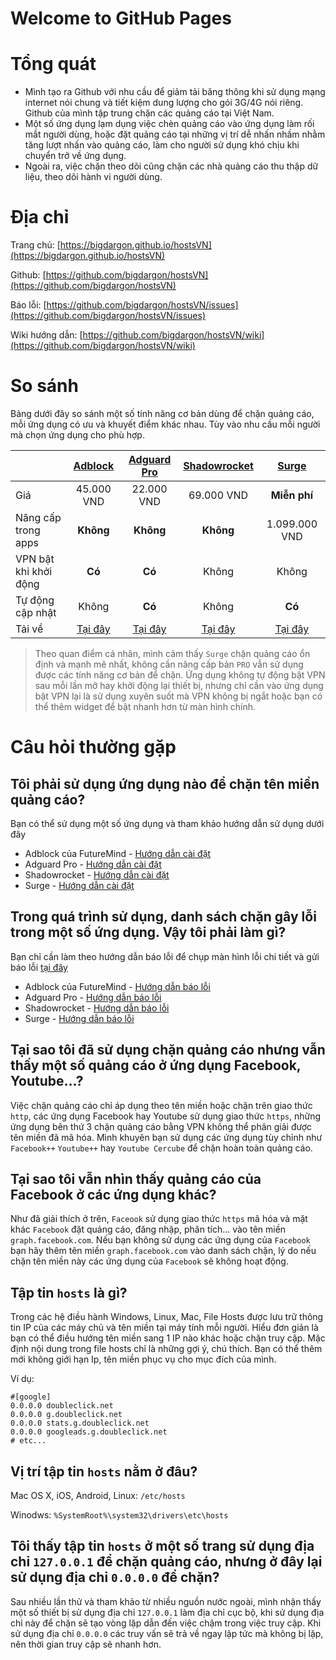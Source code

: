 # Welcome to GitHub Pages

# Tổng quát

* Mình tạo ra Github với nhu cầu để giảm tải băng thông khi sử dụng mạng internet nói chung và tiết kiệm dung lượng cho gói 3G/4G nói riêng. Github của mình tập trung chặn các quảng cáo tại Việt Nam.
* Một số ứng dụng lạm dụng việc chèn quảng cáo vào ứng dụng làm rối mắt người dùng, hoặc đặt quảng cáo tại những vị trí dễ nhấn nhầm nhằm tăng lượt nhấn vào quảng cáo, làm cho người sử dụng khó chịu khi chuyển trở về ứng dụng.
* Ngoài ra, việc chặn theo dõi cũng chặn các nhà quảng cáo thu thập dữ liệu, theo dõi hành vi người dùng.

# Địa chỉ

Trang chủ: [https://bigdargon.github.io/hostsVN](https://bigdargon.github.io/hostsVN)

Github: [https://github.com/bigdargon/hostsVN](https://github.com/bigdargon/hostsVN)

Báo lỗi: [https://github.com/bigdargon/hostsVN/issues](https://github.com/bigdargon/hostsVN/issues)

Wiki hướng dẫn: [https://github.com/bigdargon/hostsVN/wiki](https://github.com/bigdargon/hostsVN/wiki)

# So sánh

Bảng dưới đây so sánh một số tính năng cơ bản dùng để chặn quảng cáo, mỗi ứng dụng có ưu và khuyết điểm khác nhau.  Tùy vào nhu cầu mỗi người mà chọn ứng dụng cho phù hợp. 

|   |[**Adblock**](https://github.com/bigdargon/hostsVN/wiki/Adblock)|[**Adguard Pro**](https://github.com/bigdargon/hostsVN/wiki/Adguard-Pro)|[**Shadowrocket**](https://github.com/bigdargon/hostsVN/wiki/Shadowrocket)|[**Surge**](https://github.com/bigdargon/hostsVN/wiki/Surge)|
|:-|:-:|:-:|:-:|:-:|
|Giá|45.000 VND|22.000 VND|69.000 VND|**Miễn phí**|
|Nâng cấp trong apps|**Không**|**Không**|**Không**|1.099.000 VND|
|VPN bật khi khởi động|**Có**|**Có**|Không|Không|
|Tự động cập nhật|Không|**Có**|Không|**Có**|
|Tải về|[Tại đây](https://itunes.apple.com/app/adblock/id691121579?mt=8)|[Tại đây](https://itunes.apple.com/app/apple-store/id1126386264?mt=8)|[Tại đây](https://itunes.apple.com/app/shadowrocket/id932747118?mt=8)|[Tại đây](https://itunes.apple.com/app/surge-3-web-developer-tool/id1329879957?mt=8)|

> Theo quan điểm cá nhân, mình cảm thấy `Surge` chặn quảng cáo ổn định và mạnh mẽ nhất, không cần nâng cấp bản `PRO` vẫn sử dụng được các tính năng cơ bản để chặn. Ứng dụng không tự động bật VPN sau mỗi lần mở hay khởi động lại thiết bị, nhưng chỉ cần vào ứng dụng bật VPN lại là sử dụng xuyên suốt mà VPN không bị ngắt hoặc bạn có thể thêm widget để bật nhanh hơn từ màn hình chính.

# Câu hỏi thường gặp

## Tôi phải sử dụng ứng dụng nào để chặn tên miền quảng cáo?

Bạn có thể sử dụng một số ứng dụng và tham khảo hướng dẫn sử dụng dưới đây

* Adblock của FutureMind - [Hướng dẫn cài đặt](https://github.com/bigdargon/hostsVN/wiki/Adblock)
* Adguard Pro - [Hướng dẫn cài đặt](https://github.com/bigdargon/hostsVN/wiki/Adguard-Pro)
* Shadowrocket - [Hướng dẫn cài đặt](https://github.com/bigdargon/hostsVN/wiki/Shadowrocket)
* Surge - [Hướng dẫn cài đặt](https://github.com/bigdargon/hostsVN/wiki/Surge)

## Trong quá trình sử dụng, danh sách chặn gây lỗi trong một số ứng dụng. Vậy tôi phải làm gì?

Bạn chỉ cần làm theo hướng dẫn báo lỗi để chụp màn hình lỗi chi tiết và gửi báo lỗi [tại đây](https://github.com/bigdargon/hostsVN/issues)

* Adblock của FutureMind - [Hướng dẫn báo lỗi](https://github.com/bigdargon/hostsVN/wiki/Adblock#b%C3%A1o-l%E1%BB%97i)
* Adguard Pro - [Hướng dẫn báo lỗi](https://github.com/bigdargon/hostsVN/wiki/Adguard-Pro#b%C3%A1o-l%E1%BB%97i)
* Shadowrocket - [Hướng dẫn báo lỗi](https://github.com/bigdargon/hostsVN/wiki/Shadowrocket#b%C3%A1o-l%E1%BB%97i)
* Surge - [Hướng dẫn báo lỗi](https://github.com/bigdargon/hostsVN/wiki/Surge#b%C3%A1o-l%E1%BB%97i)

## Tại sao tôi đã sử dụng chặn quảng cáo nhưng vẫn thấy một số quảng cáo ở ứng dụng Facebook, Youtube...?

Việc chặn quảng cáo chỉ áp dụng theo tên miền hoặc chặn trên giao thức `http`, các ứng dụng Facebook hay Youtube sử dụng giao thức `https`, những ứng dụng bên thứ 3 chặn quảng cáo bằng VPN không thể phân giải được tên miền đã mã hóa. Mình khuyên bạn sử dụng các ứng dụng tùy chỉnh như `Facebook++` `Youtube++` hay `Youtube Cercube` để chặn hoàn toàn quảng cáo.

## Tại sao tôi vẫn nhìn thấy quảng cáo của Facebook ở các ứng dụng khác?

Như đã giải thích ở trên, `Faceook` sử dụng giao thức `https` mã hóa và mặt khác `Facebook` đặt quảng cáo, đăng nhập, phân tích... vào tên miền `graph.facebook.com`. Nếu bạn không sử dụng các ứng dụng của `Facebook` bạn hãy thêm tên miền `graph.facebook.com` vào danh sách chặn, lý do nếu chặn tên miền này các ứng dụng của `Facebook` sẽ không hoạt động.

## Tập tin `hosts` là gì?

Trong các hệ điều hành Windows, Linux, Mac, File Hosts được lưu trữ thông tin IP của các máy chủ và tên miền tại máy tính mỗi người. Hiểu đơn giản là bạn có thể điều hướng tên miền sang 1 IP nào khác hoặc chặn truy cập. Mặc định nội dung trong file hosts chỉ là những gợi ý, chú thích. Bạn có thể thêm mới không giới hạn Ip, tên miền phục vụ cho mục đích của mình.

Ví dụ:

```
#[google]
0.0.0.0 doubleclick.net
0.0.0.0 g.doubleclick.net
0.0.0.0 stats.g.doubleclick.net
0.0.0.0 googleads.g.doubleclick.net
# etc...
```

## Vị trí tập tin `hosts` nằm ở đâu?

Mac OS X, iOS, Android, Linux: `/etc/hosts`

Winodws: `%SystemRoot%\system32\drivers\etc\hosts`

## Tôi thấy tập tin `hosts` ở một số trang sử dụng địa chỉ `127.0.0.1` để chặn quảng cáo, nhưng ở đây lại sử dụng địa chỉ `0.0.0.0` để chặn?

Sau nhiều lần thử và tham khảo từ nhiều nguồn nước ngoài, mình nhận thấy một số thiết bị sử dụng địa chỉ `127.0.0.1` làm địa chỉ cục bộ, khi sử dụng địa chỉ này để chặn sẽ tạo vòng lặp dẫn đến việc chậm trong việc truy cập. Khi sử dụng địa chỉ `0.0.0.0` các truy vấn sẽ trả về ngay lập tức mà không bị lặp, nên thời gian truy cập sẽ nhanh hơn.

